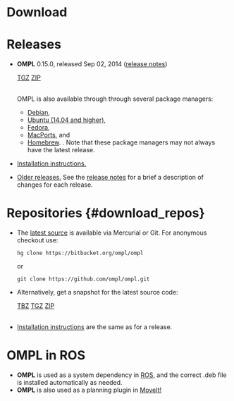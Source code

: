 # Download

# Releases

- __OMPL__ 0.15.0, released Sep 02, 2014 ([release notes](releaseNotes.html))

  <a href="https://bitbucket.org/ompl/ompl/downloads/ompl-0.15.0-Source.tar.gz" class="btn btn-primary btn-sm">TGZ</a>
  <a href="https://bitbucket.org/ompl/ompl/downloads/ompl-0.15.0-Source.zip" class="btn btn-primary btn-sm">ZIP</a><br><br>

  OMPL is also available through through several package managers:
  - [Debian](https://packages.debian.org/sid/libompl-dev),
  - [Ubuntu (14.04 and higher)](http://packages.ubuntu.com/trusty/libompl-dev),
  - [Fedora](https://apps.fedoraproject.org/packages/ompl),
  - [MacPorts](https://www.macports.org), and
  - [Homebrew](http://brew.sh).
  .
  Note that these package managers may not always have the latest release.

- [Installation instructions.](installation.html)
- [Older releases.](https://bitbucket.org/ompl/ompl/downloads) See the [release notes](releaseNotes.html) for a brief a description of changes for each release.


# Repositories {#download_repos}

- The [latest source](https://bitbucket.org/ompl/ompl/src) is available via Mercurial or Git. For anonymous checkout use:

      hg clone https://bitbucket.org/ompl/ompl

  or

      git clone https://github.com/ompl/ompl.git

- Alternatively, get a snapshot for the latest source code:

  <a href="https://bitbucket.org/ompl/ompl/get/tip.tar.bz2" class="btn btn-primary btn-sm">TBZ</a>
  <a href="https://bitbucket.org/ompl/ompl/get/tip.tar.gz" class="btn btn-primary btn-sm">TGZ</a>
  <a href="https://bitbucket.org/ompl/ompl/get/tip.zip" class="btn btn-primary btn-sm">ZIP</a><br><br>
- [Installation instructions](installation.html) are the same as for a release.


# OMPL in ROS

- __OMPL__ is used as a system dependency in [ROS](http://www.ros.org), and the correct .deb file is installed automatically as needed.
- __OMPL__ is also used as a planning plugin in [MoveIt!](http://moveit.ros.org)
